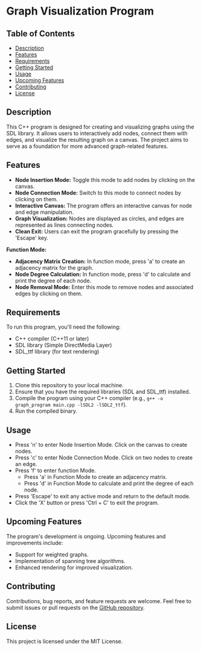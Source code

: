 # Graph Visualization Program

## Table of Contents
- [Description](#description)
- [Features](#features)
- [Requirements](#requirements)
- [Getting Started](#getting-started)
- [Usage](#usage)
- [Upcoming Features](#upcoming-features)
- [Contributing](#contributing)
- [License](#license)

## Description
This C++ program is designed for creating and visualizing graphs using the SDL library. It allows users to interactively add nodes, connect them with edges, and visualize the resulting graph on a canvas. The project aims to serve as a foundation for more advanced graph-related features.

## Features
- **Node Insertion Mode:** Toggle this mode to add nodes by clicking on the canvas.
- **Node Connection Mode:** Switch to this mode to connect nodes by clicking on them.
- **Interactive Canvas:** The program offers an interactive canvas for node and edge manipulation.
- **Graph Visualization:** Nodes are displayed as circles, and edges are represented as lines connecting nodes.
- **Clean Exit:** Users can exit the program gracefully by pressing the 'Escape' key.

**Function Mode:**
- **Adjacency Matrix Creation:** In function mode, press 'a' to create an adjacency matrix for the graph.
- **Node Degree Calculation:** In function mode, press 'd' to calculate and print the degree of each node.
- **Node Removal Mode:** Enter this mode to remove nodes and associated edges by clicking on them.

## Requirements
To run this program, you'll need the following:
- C++ compiler (C++11 or later)
- SDL library (Simple DirectMedia Layer)
- SDL_ttf library (for text rendering)

## Getting Started
1. Clone this repository to your local machine.
2. Ensure that you have the required libraries (SDL and SDL_ttf) installed.
3. Compile the program using your C++ compiler (e.g., `g++ -o graph_program main.cpp -lSDL2 -lSDL2_ttf`).
4. Run the compiled binary.

## Usage
- Press 'n' to enter Node Insertion Mode. Click on the canvas to create nodes.
- Press 'c' to enter Node Connection Mode. Click on two nodes to create an edge.
- Press 'f' to enter function Mode. 
    - Press 'a' in Function Mode to create an adjacency matrix.
    - Press 'd' in Function Mode to calculate and print the degree of each node.
- Press 'Escape' to exit any active mode and return to the default mode.
- Click the 'X' button or press 'Ctrl + C' to exit the program.

## Upcoming Features
The program's development is ongoing. Upcoming features and improvements include:
- Support for weighted graphs.
- Implementation of spanning tree algorithms.
- Enhanced rendering for improved visualization.

## Contributing
Contributions, bug reports, and feature requests are welcome. Feel free to submit issues or pull requests on the [GitHub repository](https://github.com/your-repo-link).

## License
This project is licensed under the MIT License.

